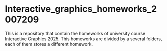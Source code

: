 # Interactive_graphics_homeworks_2007209
This is a repository that contain the homeworks of university course Interactive Graphics 2025. This homeworks are divided by a several folders, each of them stores a different homework.